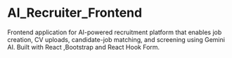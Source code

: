 # AI_Recruiter_Frontend
Frontend application for AI-powered recruitment platform that enables job creation, CV uploads, candidate-job matching, and screening using Gemini AI. Built with React ,Bootstrap and React Hook Form.
